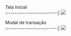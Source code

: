 Tela Inicial  
:-------------------------:|
<img src= ".././public/home.jpg">

Modal de transação  
:-------------------------:|
<img src= "./public/modal.jpg">

